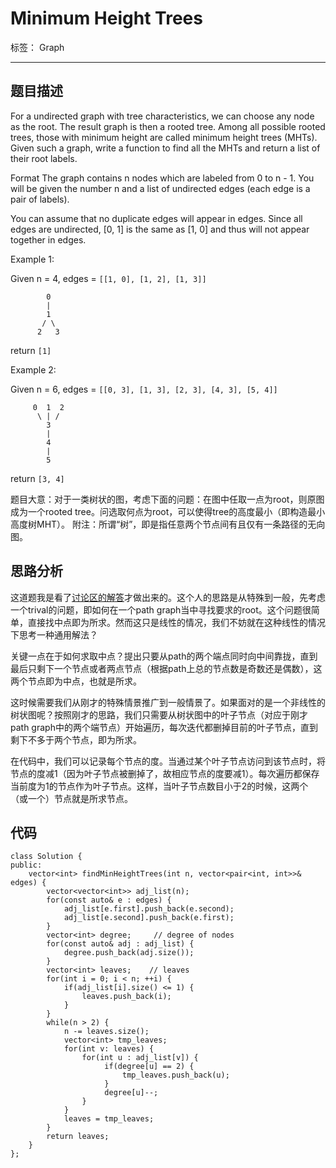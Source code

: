 ﻿# Minimum Height Trees

标签： Graph

---
## 题目描述
For a undirected graph with tree characteristics, we can choose any node as the root. The result graph is then a rooted tree. Among all possible rooted trees, those with minimum height are called minimum height trees (MHTs). Given such a graph, write a function to find all the MHTs and return a list of their root labels.

Format
The graph contains n nodes which are labeled from 0 to n - 1. You will be given the number n and a list of undirected edges (each edge is a pair of labels).

You can assume that no duplicate edges will appear in edges. Since all edges are undirected, [0, 1] is the same as [1, 0] and thus will not appear together in edges.

Example 1:

Given n = 4, edges = `[[1, 0], [1, 2], [1, 3]]`
```
        0
        |
        1
       / \
      2   3
```
return `[1]`

Example 2:

Given n = 6, edges = `[[0, 3], [1, 3], [2, 3], [4, 3], [5, 4]]`
```
     0  1  2
      \ | /
        3
        |
        4
        |
        5
```
return `[3, 4]` 

题目大意：对于一类树状的图，考虑下面的问题：在图中任取一点为root，则原图成为一个rooted tree。问选取何点为root，可以使得tree的高度最小（即构造最小高度树MHT）。
附注：所谓“树”，即是指任意两个节点间有且仅有一条路径的无向图。

## 思路分析
这道题我是看了[讨论区的解答](https://discuss.leetcode.com/topic/30572/share-some-thoughts)才做出来的。这个人的思路是从特殊到一般，先考虑一个trival的问题，即如何在一个path graph当中寻找要求的root。这个问题很简单，直接找中点即为所求。然而这只是线性的情况，我们不妨就在这种线性的情况下思考一种通用解法？

关键一点在于如何求取中点？提出只要从path的两个端点同时向中间靠拢，直到最后只剩下一个节点或者两点节点（根据path上总的节点数是奇数还是偶数），这两个节点即为中点，也就是所求。

这时候需要我们从刚才的特殊情景推广到一般情景了。如果面对的是一个非线性的树状图呢？按照刚才的思路，我们只需要从树状图中的叶子节点（对应于刚才path graph中的两个端节点）开始遍历，每次迭代都删掉目前的叶子节点，直到剩下不多于两个节点，即为所求。

在代码中，我们可以记录每个节点的度。当通过某个叶子节点访问到该节点时，将节点的度减1（因为叶子节点被删掉了，故相应节点的度要减1）。每次遍历都保存当前度为1的节点作为叶子节点。这样，当叶子节点数目小于2的时候，这两个（或一个）节点就是所求节点。

## 代码
```
class Solution {
public:
    vector<int> findMinHeightTrees(int n, vector<pair<int, int>>& edges) {
        vector<vector<int>> adj_list(n);
        for(const auto& e : edges) {
            adj_list[e.first].push_back(e.second);
            adj_list[e.second].push_back(e.first);
        }
        vector<int> degree;     // degree of nodes
        for(const auto& adj : adj_list) {
            degree.push_back(adj.size());
        }
        vector<int> leaves;    // leaves
        for(int i = 0; i < n; ++i) {
            if(adj_list[i].size() <= 1) {
                leaves.push_back(i);
            }
        }
        while(n > 2) {
            n -= leaves.size();
            vector<int> tmp_leaves;
            for(int v: leaves) {
                for(int u : adj_list[v]) {
                     if(degree[u] == 2) {
                         tmp_leaves.push_back(u);
                     }
                     degree[u]--;
                }
            }
            leaves = tmp_leaves;
        }
        return leaves;
    }
};
```

